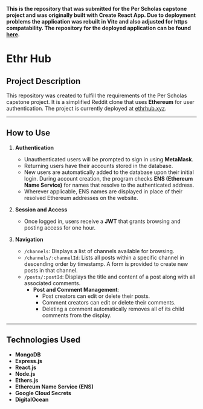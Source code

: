 **This is the repository that was submitted for the Per Scholas capstone project and was originally built with Create React App. Due to deployment problems the application was rebuilt in Vite and also adjusted for https compatability. The repository for the deployed application can be found [here](https://github.com/red-Pandaz/ethr-hub2).** 

# Ethr Hub

## Project Description

This repository was created to fulfill the requirements of the Per Scholas capstone project. It is a simplified Reddit clone that uses **Ethereum** for user authentication. The project is currently deployed at [ethrhub.xyz](https://ethrhub.xyz).

---

## How to Use

1. **Authentication**  
   - Unauthenticated users will be prompted to sign in using **MetaMask**.  
   - Returning users have their accounts stored in the database.  
   - New users are automatically added to the database upon their initial login. During account creation, the program checks **ENS (Ethereum Name Service)** for names that resolve to the authenticated address.  
   - Wherever applicable, ENS names are displayed in place of their resolved Ethereum addresses on the website.

2. **Session and Access**  
   - Once logged in, users receive a **JWT** that grants browsing and posting access for one hour.

3. **Navigation**  
   - `/channels`: Displays a list of channels available for browsing.  
   - `/channels/:channelId`: Lists all posts within a specific channel in descending order by timestamp. A form is provided to create new posts in that channel.  
   - `/posts/:postId`: Displays the title and content of a post along with all associated comments.  
     - **Post and Comment Management**:  
       - Post creators can edit or delete their posts.  
       - Comment creators can edit or delete their comments.  
       - Deleting a comment automatically removes all of its child comments from the display.

---

## Technologies Used

- **MongoDB**  
- **Express.js**  
- **React.js**  
- **Node.js**  
- **Ethers.js**  
- **Ethereum Name Service (ENS)**  
- **Google Cloud Secrets**  
- **DigitalOcean**
